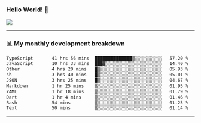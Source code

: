 ### Hello World! 👋

<a>
  <img align="center" src="https://github-readme-stats.vercel.app/api?username=megatunger&count_private=true&include_all_commits=true&bg_color=30,56CCF2,2F80ED&title_color=fff&text_color=fff" />
</a>

------
### 📊 My monthly development breakdown

<!--START_SECTION:waka-->

```txt
TypeScript       41 hrs 56 mins  ██████████████▒░░░░░░░░░░   57.20 %
JavaScript       10 hrs 33 mins  ███▓░░░░░░░░░░░░░░░░░░░░░   14.40 %
Other            4 hrs 20 mins   █▒░░░░░░░░░░░░░░░░░░░░░░░   05.93 %
sh               3 hrs 40 mins   █▒░░░░░░░░░░░░░░░░░░░░░░░   05.01 %
JSON             3 hrs 25 mins   █▒░░░░░░░░░░░░░░░░░░░░░░░   04.67 %
Markdown         1 hr 25 mins    ▒░░░░░░░░░░░░░░░░░░░░░░░░   01.95 %
YAML             1 hr 18 mins    ▒░░░░░░░░░░░░░░░░░░░░░░░░   01.79 %
Dart             1 hr 4 mins     ▒░░░░░░░░░░░░░░░░░░░░░░░░   01.46 %
Bash             54 mins         ▒░░░░░░░░░░░░░░░░░░░░░░░░   01.25 %
Text             50 mins         ▒░░░░░░░░░░░░░░░░░░░░░░░░   01.14 %
```

<!--END_SECTION:waka-->

------
